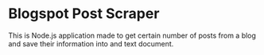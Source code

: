 # Blogspot Post Scraper
This is Node.js application made to get certain number of posts from a blog and save their information into and text document.
